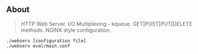## About

> HTTP Web Server. I/O Multiplexing - kqueue. GET|POST|PUT|DELETE methods. NGINX style configuration.

```
./webserv [configuration file]
./webserv eval/main.conf
```
